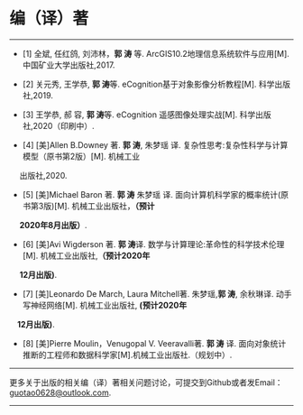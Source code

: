 # 编（译）著
---------------------------------------------

- [1] 全斌, 任红鸽, 刘沛林，**郭 涛** 等. ArcGIS10.2地理信息系统软件与应用[M]. 中国矿业大学出版社,2017.

- [2] 关元秀, 王学恭, **郭 涛**等. eCognition基于对象影像分析教程[M]. 科学出版社,2019.

- [3] 王学恭, 郝 容, **郭 涛**等. eCognition 遥感图像处理实战[M]. 科学出版社,2020（印刷中）.

- [4] [美]Allen B.Downey 著. **郭 涛**, 朱梦瑶 译. 复杂性思考:复杂性科学与计算模型（原书第2版）[M]. 机械工业

&emsp; 出版社,2020.

- [5] [美]Michael Baron 著. **郭 涛** 朱梦瑶 译. 面向计算机科学家的概率统计(原书第3版)[M]. 机械工业出版社，**（预计**

&emsp; **2020年8月出版）**.

- [6] [美]Avi Wigderson 著. **郭 涛**译. 数学与计算理论:革命性的科学技术伦理[M]. 机械工业出版社,**（预计2020年**

&emsp; **12月出版)**.

- [7] [美]Leonardo De March, Laura Mitchell著. 朱梦瑶,**郭 涛**, 余秋琳译. 动手写神经网络[M]. 机械工业出版社, **(预计2020年** 

&emsp;**12月出版)**.

- [8] [美]Pierre Moulin，Venugopal V. Veeravalli著. **郭 涛** 译. 面向对象统计推断的工程师和数据科学家[M].机械工业出版社.（规划中）.







---------------------------------------------------

更多关于出版的相关编（译）著相关问题讨论，可提交到Github或者发Email：guotao0628@outlook.com.

-------------------------------------------------------
 

